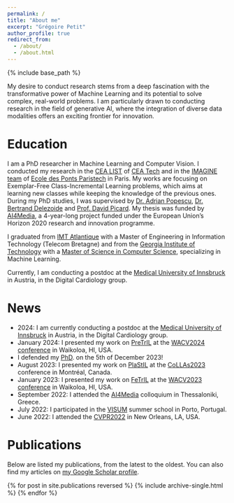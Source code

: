 ```yaml
---
permalink: /
title: "About me"
excerpt: "Grégoire Petit"
author_profile: true
redirect_from: 
  - /about/
  - /about.html
---
```


{% include base_path %}

My desire to conduct research stems from a deep fascination with the transformative power of Machine Learning and its potential to solve complex, real-world problems. I am particularly drawn to conducting research in the field of generative AI, where the integration of diverse data modalities offers an exciting frontier for innovation.

Education
======
I am a PhD researcher in Machine Learning and Computer Vision. I conducted my research in the [CEA LIST](https://list.cea.fr) of [CEA Tech](https://www.cea-tech.fr) and in the [IMAGINE team](http://imagine.enpc.fr/) of [Ecole des Ponts Paristech](http://www.enpc.fr/) in Paris. My works are focusing on Exemplar-Free Class-Incremental Learning problems, which aims at learning new classes while keeping the knowledge of the previous ones. During my PhD studies, I was supervised by [Dr. Adrian Popescu](https://scholar.google.com/citations?user=fjsa2GYAAAAJ), [Dr. Bertrand Delezoide](https://scholar.google.fr/citations?user=IZczNpUAAAAJ) and [Prof. David Picard](https://davidpicard.github.io).
My thesis was funded by [AI4Media](https://www.ai4media.eu/), a 4-year-long project funded under the European Union’s Horizon 2020 research and innovation programme.

I graduated from [IMT Atlantique](https://www.imt-atlantique.fr/en) with a Master of Engineering in Information Technology (Telecom Bretagne) and from the [Georgia Institute of Technology](https://www.gatech.edu/) with a [Master of Science in Computer Science](https://catalog.gatech.edu/programs/computer-science-ms/), specializing in Machine Learning.

Currently, I am conducting a postdoc at the [Medical University of Innsbruck](https://www.i-med.ac.at/) in Austria, in the Digital Cardiology group.

News
======
- 2024: I am currently conducting a postdoc at the [Medical University of Innsbruck](https://www.i-med.ac.at/) in Austria, in the Digital Cardiology group.
- January 2024: I presented my work on [PreTrIL](https://gregoirepetit.github.io/projects/PreTrIL) at the [WACV2024 conference](https://wacv2024.thecvf.com/) in Waikoloa, HI, USA.
- I defended my [PhD](https://gregoirepetit.github.io/thesis/).  on the 5th of December 2023!
- August 2023: I presented my work on [PlaStIL](https://gregoirepetit.github.io/projects/PlaStIL) at the [CoLLAs2023](https://lifelong-ml.cc/) conference in Montréal, Canada.
- January 2023: I presented my work on [FeTrIL](https://gregoirepetit.github.io/projects/FeTrIL) at the [WACV2023 conference](https://wacv2023.thecvf.com/) in Waikoloa, HI, USA.
- September 2022: I attended the [AI4Media](https://www.ai4media.eu) colloquium in Thessaloniki, Greece.
- July 2022: I participated in the [VISUM](https://visum.inesctec.pt/) summer school in Porto, Portugal.
- June 2022: I attended the [CVPR2022](https://cvpr2022.thecvf.com/) in New Orleans, LA, USA.

Publications
======
Below are listed my publications, from the latest to the oldest. You can also find my articles on [my Google Scholar profile](https://scholar.google.com/citations?user=oKWj7yQAAAAJ).

{% for post in site.publications reversed %}
  {% include archive-single.html %}
{% endfor %}

